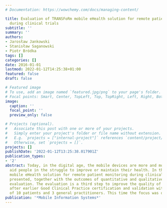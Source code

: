 ```yaml
---
# Documentation: https://wowchemy.com/docs/managing-content/

title: Evaluation of TRANSFoRm mobile eHealth solution for remote patient monitoring
  during clinical trials
subtitle: ''
summary: ''
authors:
- Jarosław Jankowski
- Stanisław Saganowski
- Piotr Bródka
tags: []
categories: []
date: 2016-01-01
lastmod: 2022-01-12T14:25:38+01:00
featured: false
draft: false

# Featured image
# To use, add an image named `featured.jpg/png` to your page's folder.
# Focal points: Smart, Center, TopLeft, Top, TopRight, Left, Right, BottomLeft, Bottom, BottomRight.
image:
  caption: ''
  focal_point: ''
  preview_only: false

# Projects (optional).
#   Associate this post with one or more of your projects.
#   Simply enter your project's folder or file name without extension.
#   E.g. `projects = ["internal-project"]` references `content/project/deep-learning/index.md`.
#   Otherwise, set `projects = []`.
projects: []
publishDate: '2022-01-12T13:25:38.017901Z'
publication_types:
- '2'
abstract: Today, in the digital age, the mobile devices are more and more used to
  aid people in the struggle to improve or maintain their health. In this paper, the
  mobile eHealth solution for remote patient monitoring during clinical trials is
  presented, together with the outcomes of quantitative and qualitative performance
  evaluation. The evaluation is a third step to improve the quality of the application
  after earlier Good Clinical Practice certification and validation with the participation
  of 10 patients and 3 general practitioners. This time the focus was on
publication: '*Mobile Information Systems*'
---
```

